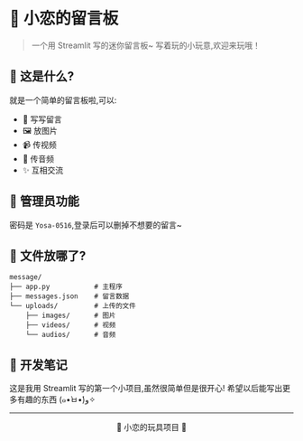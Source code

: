 # 🌟 小恋的留言板

> 一个用 Streamlit 写的迷你留言板~
> 写着玩的小玩意,欢迎来玩哦！

## 🎈 这是什么?

就是一个简单的留言板啦,可以:
- 📝 写写留言
- 🖼️ 放图片
- 📹 传视频
- 🎵 传音频
- ✨ 互相交流

## 🔑 管理员功能

密码是 `Yosa-0516`,登录后可以删掉不想要的留言~

## 📁 文件放哪了?

```
message/
├── app.py           # 主程序
├── messages.json    # 留言数据
└── uploads/         # 上传的文件
    ├── images/      # 图片
    ├── videos/      # 视频
    └── audios/      # 音频
```

## 💭 开发笔记

这是我用 Streamlit 写的第一个小项目,虽然很简单但是很开心!
希望以后能写出更多有趣的东西 (๑•̀ㅂ•́)و✧

---
<div align="center">
    🌸 小恋的玩具项目 🌸
</div>

